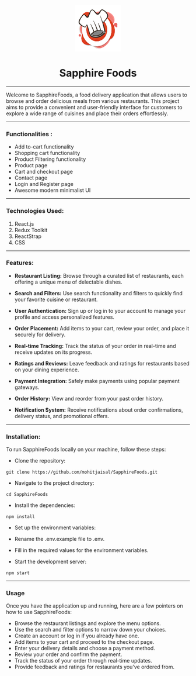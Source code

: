<p align="center"><img src="https://raw.githubusercontent.com/mohitjaisal/SapphireFoods/master/src/assets/images/res-logo.png"></p>
<h1 align="center">Sapphire Foods</h1>

---

Welcome to SapphireFoods, a food delivery application that allows users to browse and order delicious meals from various restaurants. This project aims to provide a convenient and user-friendly interface for customers to explore a wide range of cuisines and place their orders effortlessly.

---

### Functionalities :

- Add to-cart functionality
- Shopping cart functionality
- Product Filtering functionality
- Product page
- Cart and checkout page
- Contact page
- Login and Register page
- Awesome modern minimalist UI

--- 

### Technologies Used:

1. React.js
2. Redux Toolkit
3. ReactStrap
4. CSS

---

### Features:
- **Restaurant Listing:** Browse through a curated list of restaurants, each offering a unique menu of delectable dishes.

- **Search and Filters:** Use search functionality and filters to quickly find your favorite cuisine or restaurant.

- **User Authentication:** Sign up or log in to your account to manage your profile and access personalized features.

- **Order Placement:** Add items to your cart, review your order, and place it securely for delivery.

- **Real-time Tracking:** Track the status of your order in real-time and receive updates on its progress.

- **Ratings and Reviews:** Leave feedback and ratings for restaurants based on your dining experience.

- **Payment Integration:** Safely make payments using popular payment gateways.

- **Order History:** View and reorder from your past order history.

- **Notification System:** Receive notifications about order confirmations, delivery status, and promotional offers.

---

### Installation:
To run SapphireFoods locally on your machine, follow these steps:

- Clone the repository:
```
git clone https://github.com/mohitjaisal/SapphireFoods.git
```

- Navigate to the project directory:
```
cd SapphireFoods
```

- Install the dependencies:
```
npm install
```

- Set up the environment variables:
 - Rename the .env.example file to .env.
 - Fill in the required values for the environment variables.

- Start the development server:
```
npm start
```

---

### Usage
Once you have the application up and running, here are a few pointers on how to use SapphireFoods:

- Browse the restaurant listings and explore the menu options.
- Use the search and filter options to narrow down your choices.
- Create an account or log in if you already have one.
- Add items to your cart and proceed to the checkout page.
- Enter your delivery details and choose a payment method.
- Review your order and confirm the payment.
- Track the status of your order through real-time updates.
- Provide feedback and ratings for restaurants you've ordered from.
